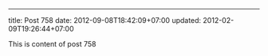 ---
title: Post 758
date: 2012-09-08T18:42:09+07:00
updated: 2012-02-09T19:26:44+07:00

This is content of post 758